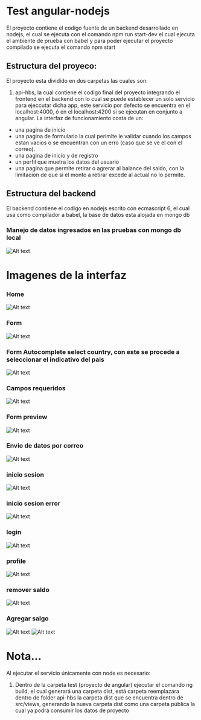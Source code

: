 # Test angular-nodejs

El proyecto contiene el codigo fuente de un backend desarrollado en nodejs, el cual se ejecuta con el comando npm run start-dev el cual ejecuta el ambiente de prueba con babel y para poder ejecutar el proyecto compilado se ejecuta el comando npm start

## Estructura del proyeco:

El proyecto esta dividido en dos carpetas las cuales son:

1. api-hbs, la cual contiene el codigo final del proyecto integrando el frontend en el backend con lo cual se puede establecer un solo servicio para ejeccutar dicha app, este servicio por defecto se encuentra en el localhost:4000, ó en el localhost:4200 si se ejecutan en conjunto a angular.
   La interfaz de funcionamiento costa de un:

- una pagina de inicio
- una pagina de formulario la cual perimite le validar cuando los campos estan vacios o se encuentran con un erro (caso que se ve el con el correo).
- una pagina de inicio y de registro
- un perfil que muetra los datos del usuario
- una pagina que permite retirar o agrerar al balance del saldo, con la limitacion de que si el monto a retirar excede al actual no lo permite.

## Estructura del backend

El backend contiene el codigo en nodejs escrito con ecmascript 6, el cual usa como compilador a babel, la base de datos esta alojada en mongo db

### Manejo de datos ingresados en las pruebas con mongo db local
![Alt text](docs/mongoDBDATA.png)

# Imagenes de la interfaz

### Home

![Alt text](docs/home.png)

### Form

![Alt text](docs/form.png)

### Form Autocomplete select country, con este se procede a seleccionar el indicativo del pais

![Alt text](docs/formAutocomplete.png)

### Campos requeridos

![Alt text](docs/formRequired.png)

### Form preview

![Alt text](docs/formPreview.png)

### Envio de datos por correo

![Alt text](docs/enviodatos.png)

### inicio sesion

![Alt text](docs/inicios.png)

### inicio sesion error

![Alt text](docs/inicioSerror.png)

### login

![Alt text](docs/login.png)

### profile

![Alt text](docs/profile.png)

### remover saldo

![Alt text](docs/remove.png)

### Agregar salgo

![Alt text](docs/add.png)
![Alt text](docs/add1.png)


# Nota...
Al ejecutar el servicio únicamente con node es necesario:
1. Dentro de la carpeta test (proyecto de angular) ejecutar el comando ng build, el cual generará una carpeta dist, está carpeta reemplazara dentro de folder api-hbs la carpeta dist que se encuentra dentro de src/views, generando la nueva carpeta dist como una carpeta pública la cual ya podrá consumir los datos de proyecto 
